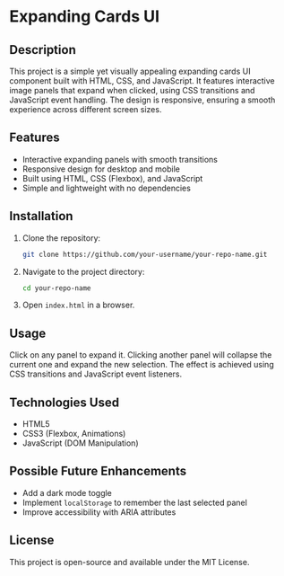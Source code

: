 # Expanding Cards UI

## Description

This project is a simple yet visually appealing expanding cards UI component built with HTML, CSS, and JavaScript. It features interactive image panels that expand when clicked, using CSS transitions and JavaScript event handling. The design is responsive, ensuring a smooth experience across different screen sizes.

## Features

- Interactive expanding panels with smooth transitions
- Responsive design for desktop and mobile
- Built using HTML, CSS (Flexbox), and JavaScript
- Simple and lightweight with no dependencies

## Installation

1. Clone the repository:
   ```sh
   git clone https://github.com/your-username/your-repo-name.git
   ```
2. Navigate to the project directory:
   ```sh
   cd your-repo-name
   ```
3. Open `index.html` in a browser.

## Usage

Click on any panel to expand it. Clicking another panel will collapse the current one and expand the new selection. The effect is achieved using CSS transitions and JavaScript event listeners.

## Technologies Used

- HTML5
- CSS3 (Flexbox, Animations)
- JavaScript (DOM Manipulation)

## Possible Future Enhancements

- Add a dark mode toggle
- Implement `localStorage` to remember the last selected panel
- Improve accessibility with ARIA attributes

## License

This project is open-source and available under the MIT License.




